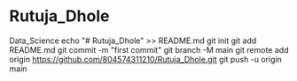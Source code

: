 # Rutuja_Dhole
Data_Science
echo "# Rutuja_Dhole" >> README.md
git init
git add README.md
git commit -m "first commit"
git branch -M main
git remote add origin https://github.com/804574311210/Rutuja_Dhole.git
git push -u origin main
